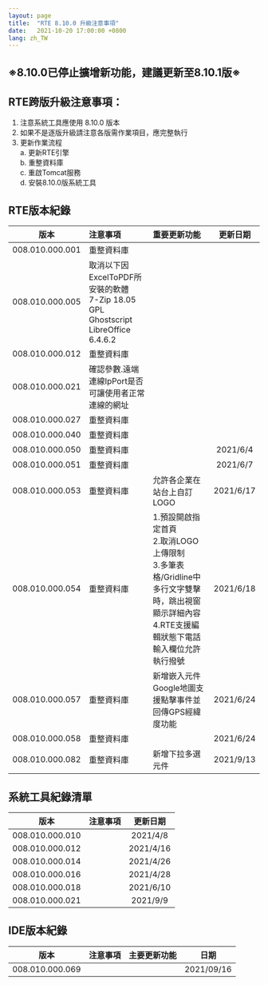 ```yaml
---
layout: page
title:  "RTE 8.10.0 升級注意事項"
date:   2021-10-20 17:00:00 +0800
lang: zh_TW
---
```


## ※8.10.0已停止擴增新功能，建議更新至8.10.1版※

## RTE跨版升級注意事項：

1. 注意系統工具應使用 8.10.0 版本
2. 如果不是逐版升級請注意各版需作業項目，應完整執行
3. 更新作業流程<br>
    a. 更新RTE引擎<br>
    b. 重整資料庫<br>
    c. 重啟Tomcat服務<br>
    d. 安裝8.10.0版系統工具<br>

## RTE版本紀錄

|版本|注意事項|重要更新功能|更新日期|
|:-:|:-|:-|:-:|
|008.010.000.001|重整資料庫|||
|008.010.000.005|取消以下因ExcelToPDF所安裝的軟體<br>7-Zip 18.05<br>GPL Ghostscript<br>LibreOffice 6.4.6.2<br>|||
|008.010.000.012|重整資料庫|||
|008.010.000.021|確認參數.遠端連線IpPort是否可讓使用者正常連線的網址|||
|008.010.000.027|重整資料庫|||
|008.010.000.040|重整資料庫|||
|008.010.000.050|重整資料庫||2021/6/4|
|008.010.000.051|重整資料庫||2021/6/7|
|008.010.000.053|重整資料庫|允許各企業在站台上自訂LOGO|2021/6/17|
|008.010.000.054|重整資料庫|1.預設開啟指定首頁<br>2.取消LOGO上傳限制<br>3.多筆表格/Gridline中多行文字雙擊時，跳出視窗顯示詳細內容<br>4.RTE支援編輯狀態下電話輸入欄位允許執行撥號|2021/6/18|
|008.010.000.057|重整資料庫|新增嵌入元件Google地圖支援點擊事件並回傳GPS經緯度功能|2021/6/24|
|008.010.000.058|重整資料庫||2021/6/24|
|008.010.000.082|重整資料庫|新增下拉多選元件|2021/9/13|

## 系統工具紀錄清單

|版本|注意事項|更新日期|
|:-:|:-|:-:|
|008.010.000.010||2021/4/8|
|008.010.000.012||2021/4/16|
|008.010.000.014||2021/4/26|
|008.010.000.016||2021/4/28|
|008.010.000.018||2021/6/10|
|008.010.000.021||2021/9/9|

## IDE版本紀錄

|版本|注意事項|主要更新功能|日期|
|:-:|:-|:-:|:-:|
|008.010.000.069|||2021/09/16|